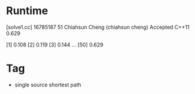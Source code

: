 # Runtime

[solve1.cc]
16785187    51  Chiahsun Cheng (chiahsun cheng)   Accepted  C++11   0.629


[1] 0.108
[2] 0.119
[3] 0.144
...
[50] 0.629

# Tag

* single source shortest path
